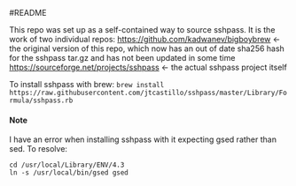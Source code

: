 #README

This repo was set up as a self-contained way to source sshpass. It is the work of two individual repos:
https://github.com/kadwanev/bigboybrew <- the original version of this repo, which now has an out of date sha256 hash for the sshpass tar.gz and has not been updated in some time
https://sourceforge.net/projects/sshpass <- the actual sshpass project itself

To install sshpass with brew: `brew install https://raw.githubusercontent.com/jtcastillo/sshpass/master/Library/Formula/sshpass.rb`

#### Note
I have an error when installing sshpass with it expecting gsed rather than sed. To resolve:

    cd /usr/local/Library/ENV/4.3
    ln -s /usr/local/bin/gsed gsed
